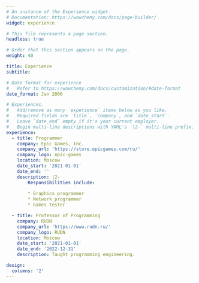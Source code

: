 ```yaml
---
# An instance of the Experience widget.
# Documentation: https://wowchemy.com/docs/page-builder/
widget: experience

# This file represents a page section.
headless: true

# Order that this section appears on the page.
weight: 40

title: Experience
subtitle:

# Date format for experience
#   Refer to https://wowchemy.com/docs/customization/#date-format
date_format: Jan 2006

# Experiences.
#   Add/remove as many `experience` items below as you like.
#   Required fields are `title`, `company`, and `date_start`.
#   Leave `date_end` empty if it's your current employer.
#   Begin multi-line descriptions with YAML's `|2-` multi-line prefix.
experience:
  - title: Programmer
    company: Epic Games, Inc.
    company_url: 'https://store.epicgames.com/ru/'
    company_logo: epic-games
    location: Moscow
    date_start: '2021-01-01'
    date_end: ''
    description: |2-
        Responsibilities include:
        
        * Graphics programmer
        * Network programmer
        * Games tester

  - title: Professor of Programming
    company: RUDN
    company_url: 'https://www.rudn.ru/'
    company_logo: RUDN
    location: Moscow
    date_start: '2021-01-01'
    date_end: '2022-12-31'
    description: Taught programming engineering.

design:
  columns: '2'
---
```


